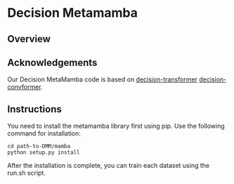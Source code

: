 
# Decision Metamamba

## Overview


## Acknowledgements
Our Decision MetaMamba code is based on 
[decision-transformer](https://github.com/kzl/decision-transformer)
[decision-convformer](https://github.com/beanie00/Decision-ConvFormer).


## Instructions
You need to install the metamamba library first using pip.
Use the following command for installation:
```
cd path-to-DMM/mamba
python setup.py install
```
After the installation is complete, you can train each dataset using the run.sh script.